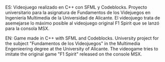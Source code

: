 ES:
  Videojuego realizado en C++ con SFML y Codeblocks. Proyecto universitario para la asignatura de Fundamentos de los Videjuegos en Ingeniería Multimedia de la Universidad de Alicante.
  El videojuego trata de asemejarse lo máximo posible al videojuego original F1 Spirit que se lanzó para la consola MSX.

EN:
  Game made in C++ with SFML and Codeblocks. University project for the subject "Fundamentos de los Videojuegos" in the Multimedia Engenieering degree at the University of Alicante.
  The videogame tries to imitate the original game "F1 Spirit" released on the console MSX. 
